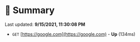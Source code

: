# 📖 Summary
Last updated: **9/15/2021, 11:30:08 PM**

- `GET` [https://google.com](https://google.com) - **Up** (134ms)
